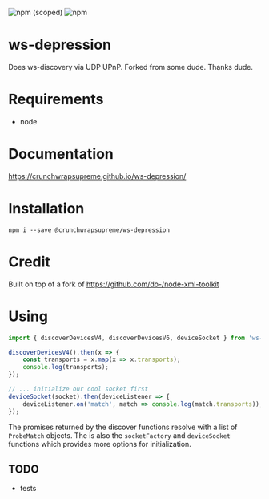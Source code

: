 ![npm (scoped)](https://img.shields.io/npm/v/%40crunchwrapsupreme/ws-depression)
![npm](https://img.shields.io/npm/dt/%40crunchwrapsupreme/ws-depression)

# ws-depression
Does ws-discovery via UDP UPnP. Forked from some dude. Thanks dude.

# Requirements
* node

# Documentation
https://crunchwrapsupreme.github.io/ws-depression/

# Installation
```shell
npm i --save @crunchwrapsupreme/ws-depression
```

# Credit
Built on top of a fork of https://github.com/do-/node-xml-toolkit

# Using
```typescript
import { discoverDevicesV4, discoverDevicesV6, deviceSocket } from 'ws-depression'

discoverDevicesV4().then(x => {
    const transports = x.map(x => x.transports);
    console.log(transports);
});

// ... initialize our cool socket first
deviceSocket(socket).then(deviceListener => {
    deviceListener.on('match', match => console.log(match.transports));
});
```

The promises returned by the discover functions resolve with a list of `ProbeMatch` objects. The is also the `socketFactory` and `deviceSocket` functions which provides more options for initialization.

## TODO
* tests